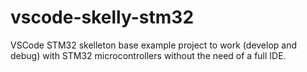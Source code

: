 # vscode-skelly-stm32
VSCode STM32 skelleton base example project to work (develop and debug) with STM32 microcontrollers without the need of a full IDE.
